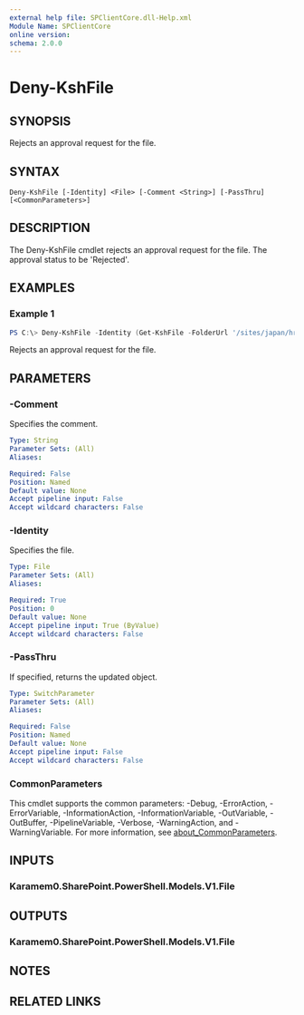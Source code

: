 ```yaml
---
external help file: SPClientCore.dll-Help.xml
Module Name: SPClientCore
online version:
schema: 2.0.0
---
```


# Deny-KshFile

## SYNOPSIS
Rejects an approval request for the file.

## SYNTAX

```
Deny-KshFile [-Identity] <File> [-Comment <String>] [-PassThru] [<CommonParameters>]
```

## DESCRIPTION
The Deny-KshFile cmdlet rejects an approval request for the file. The approval status to be 'Rejected'.

## EXAMPLES

### Example 1
```powershell
PS C:\> Deny-KshFile -Identity (Get-KshFile -FolderUrl '/sites/japan/hr/Shared%20Documents/README.txt')
```

Rejects an approval request for the file.

## PARAMETERS

### -Comment
Specifies the comment.

```yaml
Type: String
Parameter Sets: (All)
Aliases:

Required: False
Position: Named
Default value: None
Accept pipeline input: False
Accept wildcard characters: False
```

### -Identity
Specifies the file.

```yaml
Type: File
Parameter Sets: (All)
Aliases:

Required: True
Position: 0
Default value: None
Accept pipeline input: True (ByValue)
Accept wildcard characters: False
```

### -PassThru
If specified, returns the updated object.

```yaml
Type: SwitchParameter
Parameter Sets: (All)
Aliases:

Required: False
Position: Named
Default value: None
Accept pipeline input: False
Accept wildcard characters: False
```

### CommonParameters
This cmdlet supports the common parameters: -Debug, -ErrorAction, -ErrorVariable, -InformationAction, -InformationVariable, -OutVariable, -OutBuffer, -PipelineVariable, -Verbose, -WarningAction, and -WarningVariable. For more information, see [about_CommonParameters](http://go.microsoft.com/fwlink/?LinkID=113216).

## INPUTS

### Karamem0.SharePoint.PowerShell.Models.V1.File

## OUTPUTS

### Karamem0.SharePoint.PowerShell.Models.V1.File

## NOTES

## RELATED LINKS
